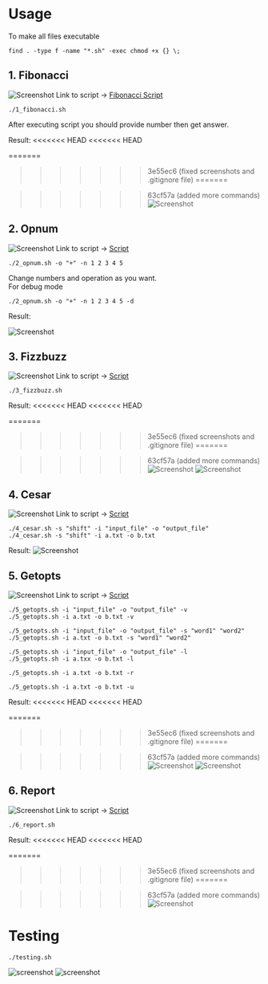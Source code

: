 # Usage

To make all files executable
```
find . -type f -name "*.sh" -exec chmod +x {} \;
```
## 1. Fibonacci
![Screenshot](../screenshots/bash-task/task1.png)
Link to script -> [Fibonacci Script](https://github.com/nlopatin-gd/mavoyan-internship/blob/bash/bash/1_fibonacci.sh)
```
./1_fibonacci.sh
```
After executing script you should provide number then get answer.

Result:
<<<<<<< HEAD
<<<<<<< HEAD

=======
>>>>>>> 3e55ec6 (fixed screenshots and .gitignore file)
=======

>>>>>>> 63cf57a (added more commands)
![Screenshot](../screenshots/bash-task/1.png)

## 2. Opnum
![Screenshot](../screenshots/bash-task/task2.png)
Link to script -> [ Script](https://github.com/nlopatin-gd/mavoyan-internship/blob/bash/bash/2_opnum.sh)
```
./2_opnum.sh -o "+" -n 1 2 3 4 5 
```
Change numbers and operation as you want.
<br/>
For debug mode
```
./2_opnum.sh -o "+" -n 1 2 3 4 5 -d
```

Result:

![Screenshot](../screenshots/bash-task/5.png)

## 3. Fizzbuzz
![Screenshot](../screenshots/bash-task/task3.png)
Link to script -> [ Script](https://github.com/nlopatin-gd/mavoyan-internship/blob/bash/bash/3_fizzbuzz.sh)
```
./3_fizzbuzz.sh
```
Result:
<<<<<<< HEAD
<<<<<<< HEAD

=======
>>>>>>> 3e55ec6 (fixed screenshots and .gitignore file)
=======

>>>>>>> 63cf57a (added more commands)
![Screenshot](../screenshots/bash-task/2.png)
![Screenshot](../screenshots/bash-task/3.png)


## 4. Cesar
![Screenshot](../screenshots/bash-task/task4.png)
Link to script -> [ Script](https://github.com/nlopatin-gd/mavoyan-internship/blob/bash/bash/4_cesar.sh)
```
./4_cesar.sh -s "shift" -i "input_file" -o "output_file"
./4_cesar.sh -s "shift" -i a.txt -o b.txt
```
Result:
![Screenshot](../screenshots/bash-task/4.png)

## 5. Getopts
![Screenshot](../screenshots/bash-task/task5.png)
Link to script -> [ Script](https://github.com/nlopatin-gd/mavoyan-internship/blob/bash/bash/5_getopts.sh)
```
./5_getopts.sh -i "input_file" -o "output_file" -v
./5_getopts.sh -i a.txt -o b.txt -v
```
```
./5_getopts.sh -i "input_file" -o "output_file" -s "word1" "word2"
./5_getopts.sh -i a.txt -o b.txt -s "word1" "word2"
```
```
./5_getopts.sh -i "input_file" -o "output_file" -l
./5_getopts.sh -i a.txx -o b.txt -l
```
```
./5_getopts.sh -i a.txt -o b.txt -r
```
```
./5_getopts.sh -i a.txt -o b.txt -u
```
Result:
<<<<<<< HEAD
<<<<<<< HEAD

=======
>>>>>>> 3e55ec6 (fixed screenshots and .gitignore file)
=======

>>>>>>> 63cf57a (added more commands)
![Screenshot](../screenshots/bash-task/6.png)
![Screenshot](../screenshots/bash-task/7.png)



## 6. Report
![Screenshot](../screenshots/bash-task/task6.png)
Link to script -> [ Script](https://github.com/nlopatin-gd/mavoyan-internship/blob/bash/bash/6_report.sh)
```
./6_report.sh
```
Result:
<<<<<<< HEAD
<<<<<<< HEAD

=======
>>>>>>> 3e55ec6 (fixed screenshots and .gitignore file)
=======

>>>>>>> 63cf57a (added more commands)
![Screenshot](../screenshots/bash-task/8.png)


# Testing

```
./testing.sh
```

![screenshot](../screenshots/bash-task/11.png)
![screenshot](../screenshots/bash-task/12.png)
